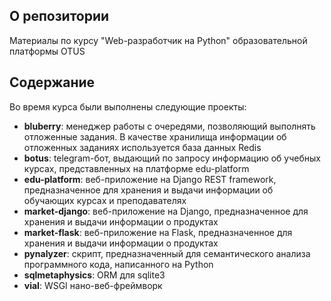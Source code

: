 О репозитории
----------
Материалы по курсу "Web-разработчик на Python" образовательной платформы OTUS

Содержание
----------
Во время курса были выполнены следующие проекты:  
- **bluberry**: менеджер работы с очередями, позволяющий выполнять отложенные задания. В качестве хранилища информации об отложенных заданиях используется база данных Redis
- **botus**: telegram-бот, выдающий по запросу информацию об учебных курсах, представленных на платформе edu-platform
- **edu-platform**: веб-приложение на Django REST framework, предназначенное для хранения и выдачи информации об обучающих курсах и преподавателях
- **market-django**: веб-приложение на Django, предназначенное для хранения и выдачи информации о продуктах
- **market-flask**: веб-приложение на Flask, предназначенное для хранения и выдачи информации о продуктах
- **pynalyzer**: скрипт, предназначенный для семантического анализа программного кода, написанного на Python
- **sqlmetaphysics**: ORM для sqlite3
- **vial**: WSGI нано-веб-фреймворк